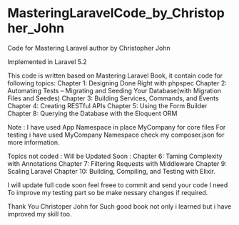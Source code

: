 # MasteringLaravelCode_by_Christopher_John
Code for Mastering Laravel author by Christopher John

Implemented in Laravel 5.2

This code is written based on Mastering Laravel Book, it contain code for following topics:
Chapter 1: Designing Done Right with phpspec 
Chapter 2: Automating Tests – Migrating and Seeding Your Database(with Migration Files and Seedes)
Chapter 3: Building Services, Commands, and Events 
Chapter 4: Creating RESTful APIs
Chapter 5: Using the Form Builder
Chapter 8: Querying the Database with the Eloquent ORM

Note : I have used App Namespace in place MyCompany for core files
       For testing i have used MyCompany Namespace
       check my composer.json for more information.

Topics not coded : Will be Updated Soon : 
Chapter 6: Taming Complexity with Annotations
Chapter 7: Filtering Requests with Middleware
Chapter 9: Scaling Laravel
Chapter 10: Building, Compiling, and Testing with Elixir.

I will update full code soon feel freee to commit and send your code 
I need To improve my testing part so be make nessary changes if required.

Thank You Christoper John for Such good book not only i learned but i have improved my skill too.



